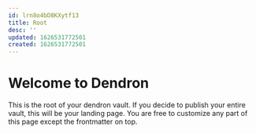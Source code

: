 ```yaml
---
id: lrn8o4bD8KXytf13
title: Root
desc: ''
updated: 1626531772501
created: 1626531772501
---
```

# Welcome to Dendron

This is the root of your dendron vault. If you decide to publish your entire vault, this will be your landing page. You are free to customize any part of this page except the frontmatter on top. 
